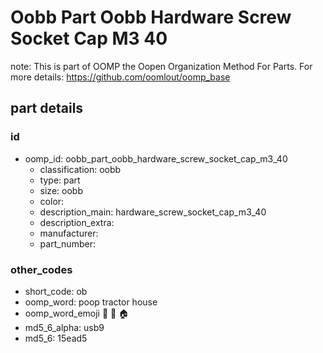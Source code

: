 # Oobb Part Oobb Hardware Screw Socket Cap M3 40  

note: This is part of OOMP the Oopen Organization Method For Parts. For more details: https://github.com/oomlout/oomp_base

##  part details





### id
* oomp_id: oobb_part_oobb_hardware_screw_socket_cap_m3_40
  * classification: oobb
  * type: part
  * size: oobb
  * color: 
  * description_main: hardware_screw_socket_cap_m3_40
  * description_extra: 
  * manufacturer: 
  * part_number: 

### other_codes
* short_code: ob
* oomp_word: poop tractor house
* oomp_word_emoji :poop: :tractor: :house:
* md5_6_alpha: usb9
* md5_6: 15ead5